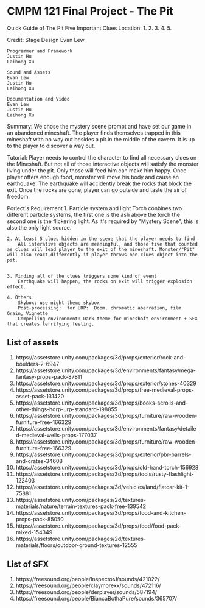 # CMPM 121 Final Project - The Pit
<p>
Quick Guide of The Pit
Five Important Clues Location:
    1.
    2.
    3.
    4.
    5.
</p>


<p>
Credit:
    Stage Design
    Evan Lew

    Programmer and Framework
    Justin Hu
    Laihong Xu

    Sound and Assets
    Evan Lew
    Justin Hu
    Laihong Xu

    Documentation and Video
    Evan Lew
    Justin Hu
    Laihong Xu

</p>

<p>
Summary: 
    We chose the mystery scene prompt and have set our game in an abandoned mineshaft. The player finds themselves trapped in this mineshaft with no way out besides a pit in the middle of the cavern. It is up to the player to discover a way out.
</p>

<p>
Tutorial:
    Player needs to control the character to find all necessary clues on the Mineshaft. But not all of those interactive objects will satisfy the monster living under the pit. Only those will feed him can make him happy. Once player offers enough food, monster will move his body and cause an earthquake. The earthquake will accidently break the rocks that block the exit. Once the rocks are gone, player can go outside and taste the air of freedom.
</p>

<p>
Porject's Requirement
    1. Particle system and light
        Torch conbines two different particle systems, the first one is the ash above the torch
        the second one is the flickering light. As it's required by "Mystery Scene", this is also the only light source.

    2. At least 5 clues hidden in the scene that the player needs to find  
        All interative objects are meaningful, and those five that counted as clues will lead player to the exit of the mineshaft. Monster/"Pit" will also react differently if player throws non-clues object into the pit.


    3. Finding all of the clues triggers some kind of event
        Earthquake will happen, the rocks on exit will trigger explosion effect.

    4. Others
        Skybox: use night theme skybox
        Post-processing:  for URP:  Boom, chromatic aberration, film Grain, Vignette
        Compelling environment: Dark theme for mineshaft environment + SFX that creates terrifying feeling.
</p>




## List of assets
<ol>
    <li>https://assetstore.unity.com/packages/3d/props/exterior/rock-and-boulders-2-6947</li>
    <li>https://assetstore.unity.com/packages/3d/environments/fantasy/mega-fantasy-props-pack-87811</li>
    <li>https://assetstore.unity.com/packages/3d/props/exterior/stones-40329</li>
    <li>https://assetstore.unity.com/packages/3d/props/free-medieval-props-asset-pack-131420</li>
    <li>https://assetstore.unity.com/packages/3d/props/books-scrolls-and-other-things-hdrp-urp-standard-198855</li>
    <li>https://assetstore.unity.com/packages/3d/props/furniture/raw-wooden-furniture-free-166329</li>
    <li>https://assetstore.unity.com/packages/3d/environments/fantasy/detailed-medieval-wells-props-177037</li>
    <li>https://assetstore.unity.com/packages/3d/props/furniture/raw-wooden-furniture-free-166329</li>
    <li>https://assetstore.unity.com/packages/3d/props/exterior/pbr-barrels-and-crates-34608</li>
    <li>https://assetstore.unity.com/packages/3d/props/old-hand-torch-156928</li>
    <li>https://assetstore.unity.com/packages/3d/props/tools/rusty-flashlight-122403</li>
    <li>https://assetstore.unity.com/packages/3d/vehicles/land/flatcar-kit-1-75881</li>
    <li>https://assetstore.unity.com/packages/2d/textures-materials/nature/terrain-textures-pack-free-139542</li>
    <li>https://assetstore.unity.com/packages/3d/props/food-and-kitchen-props-pack-85050</li>
    <li>https://assetstore.unity.com/packages/3d/props/food/food-pack-mixed-154349</li>
    <li>https://assetstore.unity.com/packages/2d/textures-materials/floors/outdoor-ground-textures-12555</li>
</ol>

## List of SFX
<ol>
    <li>https://freesound.org/people/InspectorJ/sounds/421022/</li>
    <li>https://freesound.org/people/claymorexx/sounds/472116/</li>
    <li>https://freesound.org/people/derplayer/sounds/587194/</li>
    <li>https://freesound.org/people/BiancaBothaPure/sounds/365707/</li>

</ol>
